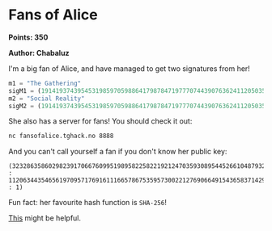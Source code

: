 # Fans of Alice
**Points: 350**

**Author: Chabaluz**

I'm a big fan of Alice, and have managed to get two signatures from her!
```python
m1 = "The Gathering"
sigM1 = (19141937439545319859705988641798784719777074439076362411205035832172647233987084496949380211549289201431140681830583, 30790442289912604372026466305385930790012147668887228944126016056323471535177909584124933469552473283807866733738134)
m2 = "Social Reality"
sigM2 = (19141937439545319859705988641798784719777074439076362411205035832172647233987084496949380211549289201431140681830583, 17166674590681927265388369644497902549253241028403678049750759342541880555990289951008235479676445852928448289263732)
```

She also has a server for fans! You should check it out:
```bash
nc fansofalice.tghack.no 8888
```

And you can't call yourself a fan if you don't know her public key:
```
(32328635860298239170667609951989582258221921247035930895445266104879324530339762372381205642669609129189280443043904 : 11206344354656197095717691611166578675359573002212769066491543658371429575422173318994300502286639114462919746722610 : 1)
```

Fun fact: her favourite hash function is `SHA-256`!

[This](parameters.txt) might be helpful.
